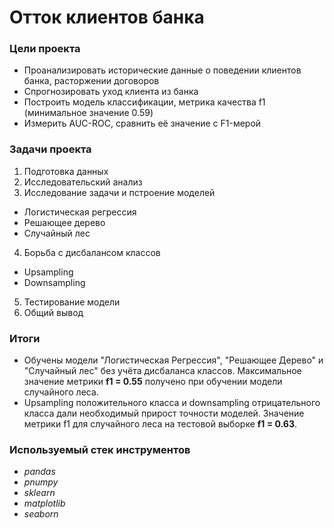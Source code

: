 # Отток клиентов банка

### Цели проекта

- Проанализировать исторические данные о поведении клиентов банка, расторжении договоров
- Спрогнозировать уход клиента из банка
- Построить модель классификации, метрика качества f1 (минимальное значение 0.59)
- Измерить AUC-ROC, сравнить её значение с F1-мерой

### Задачи проекта

1. Подготовка данных
2. Исследовательский анализ
3. Исследование задачи и пстроение моделей 
  - Логистическая регрессия
  - Решающее дерево  
  - Случайный лес
4. Борьба с дисбалансом классов
  - Upsampling
  - Downsampling
5. Тестирование модели
6. Общий вывод 

### Итоги

- Обучены модели "Логистическая Регрессия", "Решающее Дерево" и "Случайный лес" без учёта дисбаланса классов. Максимальное значение метрики **f1 = 0.55** получено при обучении модели случайного леса.  
- Upsampling положительного класса и downsampling отрицательного класса дали необходимый прирост точности моделей. Значение метрики f1 для случайного леса на тестовой выборке **f1 = 0.63**.  

### Используемый стек инструментов

- *pandas*
- *pnumpy*
- *sklearn*
- *matplotlib*
- *seaborn*
